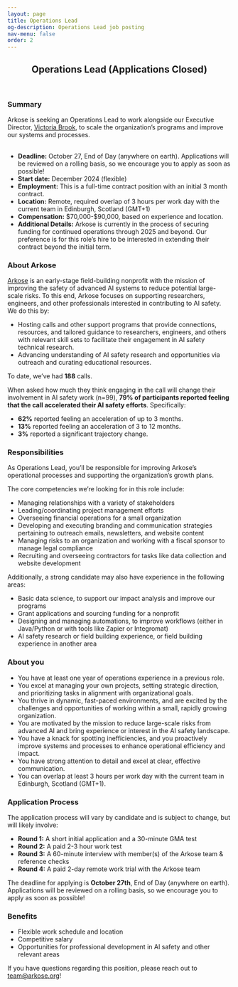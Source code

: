 ```yaml
---
layout: page
title: Operations Lead
og-description: Operations Lead job posting
nav-menu: false
order: 2
---
```


<!-- Main -->
<div id="main" class="alt">


<!-- One -->
<section id="one">
	<div class="inner">
		<header class="major">
			<h2>Operations Lead (Applications Closed)</h2>
		</header>

<h3>Summary</h3>

Arkose is seeking an Operations Lead to work alongside our Executive Director, <a href="/victoria-brook.html">Victoria Brook</a>, to scale the organization’s programs and improve our systems and processes.
<br><br>
<ul>
<li> <b>Deadline:</b> October 27, End of Day (anywhere on earth). Applications will be reviewed on a rolling basis, so we encourage you to apply as soon as possible!</li>
<li><b>Start date:</b> December 2024 (flexible)</li>
<li><b>Employment:</b> This is a full-time contract position with an initial 3 month contract.</li>
<li><b>Location:</b> Remote, required overlap of 3 hours per work day with the current team in Edinburgh, Scotland (GMT+1)</li>
<li><b>Compensation:</b> $70,000-$90,000, based on experience and location.</li>
<li><b>Additional Details:</b> Arkose is currently in the process of securing funding for continued operations through 2025 and beyond. Our preference is for this role’s hire to be interested in extending their contract beyond the initial term.</li>
</ul>

<h3>About Arkose</h3>
<p><a href="/">Arkose</a> is an early-stage field-building nonprofit with the mission of improving the safety of advanced AI systems to reduce potential large-scale risks. To this end, Arkose focuses on supporting researchers, engineers, and other professionals interested in contributing to AI safety. We do this by:</p>
<ul>
<li>Hosting calls and other support programs that provide connections, resources, and tailored guidance to researchers, engineers, and others with relevant skill sets to facilitate their engagement in AI safety technical research.</li>
<li>Advancing understanding of AI safety research and opportunities via outreach and curating educational resources.</li>
</ul>
<p>To date, we’ve had <b>188</b> calls.</p>
<p>When asked how much they think engaging in the call will change their involvement in AI safety work (n=99), <b>79% of participants reported feeling that the call accelerated their AI safety efforts</b>. Specifically:</p>
<ul>
<li><b>62%</b> reported feeling an acceleration of up to 3 months. </li>
<li><b>13%</b> reported feeling an acceleration of 3 to 12 months.</li>
<li><b>3%</b> reported a significant trajectory change.</li>
</ul>


<h3>Responsibilities</h3>
<p>As Operations Lead, you’ll be responsible for improving Arkose’s operational processes and supporting the organization’s growth plans.</p>
<p>The core competencies we’re looking for in this role include:</p>
<ul>
    <li>Managing relationships with a variety of stakeholders</li>
    <li>Leading/coordinating project management efforts</li>
    <li>Overseeing financial operations for a small organization</li>
    <li>Developing and executing branding and communication strategies pertaining to outreach emails, newsletters, and website content</li>
    <li>Managing risks to an organization and working with a fiscal sponsor to manage legal compliance</li>
    <li>Recruiting and overseeing contractors for tasks like data collection and website development</li>
</ul>
<p>Additionally, a strong candidate may also have experience in the following areas:</p>
<ul>
    <li>Basic data science, to support our impact analysis and improve our programs</li>
    <li>Grant applications and sourcing funding for a nonprofit</li>
    <li>Designing and managing automations, to improve workflows (either in Java/Python or with tools like Zapier or Integromat)</li>
    <li>AI safety research or field building experience, or field building experience in another area</li>
</ul>

<h3>About you</h3>
<ul>
    <li>You have at least one year of operations experience in a previous role.</li>
    <li>You excel at managing your own projects, setting strategic direction, and prioritizing tasks in alignment with organizational goals.</li>
    <li>You thrive in dynamic, fast-paced environments, and are excited by the challenges and opportunities of working within a small, rapidly growing organization.</li>
    <li>You are motivated by the mission to reduce large-scale risks from advanced AI and bring experience or interest in the AI safety landscape.</li>
    <li>You have a knack for spotting inefficiencies, and you proactively improve systems and processes to enhance operational efficiency and impact.</li>
    <li>You have strong attention to detail and excel at clear, effective communication.</li>
    <li>You can overlap at least 3 hours per work day with the current team in Edinburgh, Scotland (GMT+1).</li>
</ul>

<h3>Application Process</h3>
 
<p>The application process will vary by candidate and is subject to change, but will likely involve:</p>
<ul>
    <li><b>Round 1:</b> A short initial application and a 30-minute GMA test</li>
    <li><b>Round 2:</b> A paid 2-3 hour work test</li>
    <li><b>Round 3:</b> A 60-minute interview with member(s) of the Arkose team & reference checks</li>
    <li><b>Round 4:</b> A paid 2-day remote work trial with the Arkose team</li>
</ul>
<p> The deadline for applying is <b>October 27th</b>, End of Day (anywhere on earth). Applications will be reviewed on a rolling basis, so we encourage you to apply as soon as possible!</p>

<h3>Benefits</h3>

<ul>
    <li>Flexible work schedule and location</li>
    <li>Competitive salary</li>
    <li>Opportunities for professional development in AI safety and other relevant areas</li>
</ul>
<p>If you have questions regarding this position, please reach out to <a href="mailto:team@arkose.org">team@arkose.org</a>!</p>

 </div>
</section>
</div>


